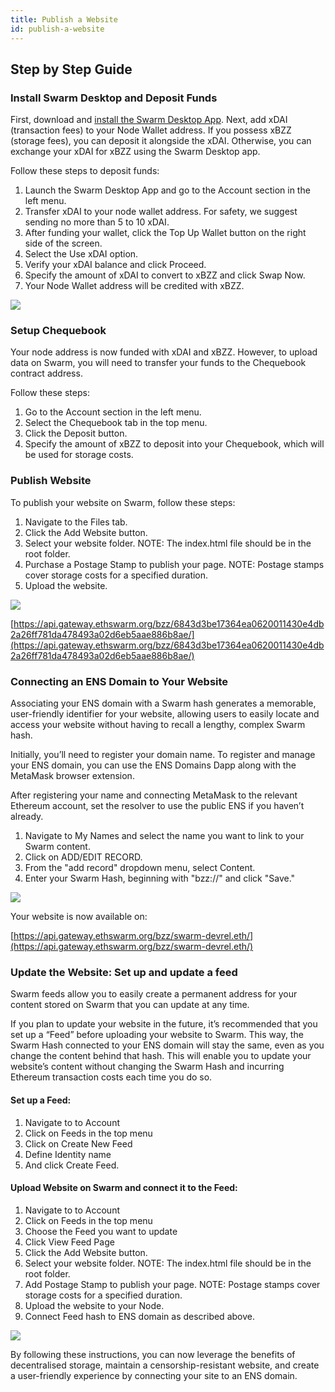 ```yaml
---
title: Publish a Website
id: publish-a-website
---
```


## Step by Step Guide 


### Install Swarm Desktop and Deposit Funds

First, download and [install the Swarm Desktop App](/docs/desktop/install). Next, add xDAI (transaction fees) to your Node Wallet address. If you possess xBZZ (storage fees), you can deposit it alongside the xDAI. Otherwise, you can exchange your xDAI for xBZZ using the Swarm Desktop app.

Follow these steps to deposit funds:

  1. Launch the Swarm Desktop App and go to the Account section in the left menu.
  2. Transfer xDAI to your node wallet address. For safety, we suggest sending no more than 5 to 10 xDAI.
  3. After funding your wallet, click the Top Up Wallet button on the right side of the screen.
  4. Select the Use xDAI option.
  5. Verify your xDAI balance and click Proceed.
  6. Specify the amount of xDAI to convert to xBZZ and click Swap Now.
  7. Your Node Wallet address will be credited with xBZZ.

![](/img/upload-a-website1.gif)

### Setup Chequebook

Your node address is now funded with xDAI and xBZZ. However, to upload data on Swarm, you will need to transfer your funds to the Chequebook contract address.

Follow these steps:

  1. Go to the Account section in the left menu.
  2. Select the Chequebook tab in the top menu.
  3. Click the Deposit button.
  4. Specify the amount of xBZZ to deposit into your Chequebook, which will be used for storage costs.


### Publish Website

To publish your website on Swarm, follow these steps:

  1. Navigate to the Files tab.
  2. Click the Add Website button.
  3. Select your website folder. NOTE: The index.html file should be in the root folder.
  4. Purchase a Postage Stamp to publish your page. NOTE: Postage stamps cover storage costs for a specified duration.
  5. Upload the website.

![](/img/upload-a-website2.gif)

[https://api.gateway.ethswarm.org/bzz/6843d3be17364ea0620011430e4db2a26ff781da478493a02d6eb5aae886b8ae/](https://api.gateway.ethswarm.org/bzz/6843d3be17364ea0620011430e4db2a26ff781da478493a02d6eb5aae886b8ae/)

### Connecting an ENS Domain to Your Website

Associating your ENS domain with a Swarm hash generates a memorable, user-friendly identifier for your website, allowing users to easily locate and access your website without having to recall a lengthy, complex Swarm hash.

Initially, you’ll need to register your domain name. To register and manage your ENS domain, you can use the ENS Domains Dapp along with the MetaMask browser extension.

After registering your name and connecting MetaMask to the relevant Ethereum account, set the resolver to use the public ENS if you haven’t already.

  1. Navigate to My Names and select the name you want to link to your Swarm content.
  2. Click on ADD/EDIT RECORD.
  3. From the "add record" dropdown menu, select Content.
  4. Enter your Swarm Hash, beginning with "bzz://" and click "Save."

![](/img/upload-a-website3.gif)

Your website is now available on:

[https://api.gateway.ethswarm.org/bzz/swarm-devrel.eth/](https://api.gateway.ethswarm.org/bzz/swarm-devrel.eth/)

### Update the Website: Set up and update a feed

Swarm feeds allow you to easily create a permanent address for your content stored on Swarm that you can update at any time.

If you plan to update your website in the future, it’s recommended that you set up a “Feed” before uploading your website to Swarm. This way, the Swarm Hash connected to your ENS domain will stay the same, even as you change the content behind that hash. This will enable you to update your website’s content without changing the Swarm Hash and incurring Ethereum transaction costs each time you do so.

#### Set up a Feed:

  1. Navigate to to Account
  2. Click on Feeds in the top menu
  3. Click on Create New Feed
  4. Define Identity name
  5. And click Create Feed.

#### Upload Website on Swarm and connect it to the Feed:

  1. Navigate to to Account
  2. Click on Feeds in the top menu
  3. Choose the Feed you want to update
  4. Click View Feed Page
  5. Click the Add Website button.
  6. Select your website folder. NOTE: The index.html file should be in the root folder.
  7. Add Postage Stamp to publish your page. NOTE: Postage stamps cover storage costs for a specified duration.
  8. Upload the website to your Node.
  9. Connect Feed hash to ENS domain as described above.

![](/img/upload-a-website4.gif)

By following these instructions, you can now leverage the benefits of decentralised storage, maintain a censorship-resistant website, and create a user-friendly experience by connecting your site to an ENS domain.